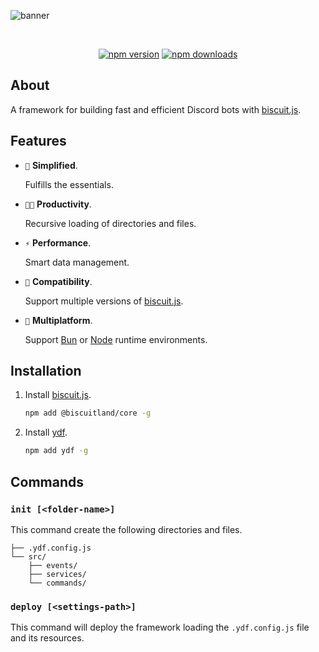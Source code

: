 ![banner](https://raw.githubusercontent.com/kh0wel/ydf/main/assets/banner.png)

<div align="center">
	<br />
	<p>
		<a href="https://www.npmjs.com/package/ydf"><img src="https://img.shields.io/npm/v/ydf.svg?maxAge=3600" alt="npm version" /></a>
		<a href="https://www.npmjs.com/package/ydf"><img src="https://img.shields.io/npm/dt/ydf.svg?maxAge=3600" alt="npm downloads" /></a>
	</p>
</div>

## About

A framework for building fast and efficient Discord bots with [biscuit.js](https://biscuitjs.com).

## Features

- `🧼` **Simplified**.

    Fulfills the essentials.

- `💪🏻` **Productivity**.

    Recursive loading of directories and files.

- `⚡` **Performance**.

    Smart data management.

- `🚀` **Compatibility**.

    Support multiple versions of [biscuit.js](https://biscuitjs.com).

- `🧱` **Multiplatform**.

    Support [Bun](https://bun.sh) or [Node](https://nodejs.org) runtime environments.

## Installation

1. Install [biscuit.js](https://npmjs.com/package/@biscuitland/core).

    ```bash
    npm add @biscuitland/core -g
    ```

2. Install [ydf](https://npmjs.com/package/ydf).

    ```bash
    npm add ydf -g
    ```

## Commands

### `init [<folder-name>]` 

This command create the following directories and files.

```
├── .ydf.config.js
└── src/
    ├── events/
    ├── services/
    └── commands/
```

### `deploy [<settings-path>]`

This command will deploy the framework loading the `.ydf.config.js` file and its resources.
